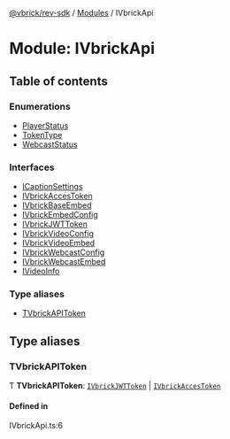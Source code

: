 [@vbrick/rev-sdk](../README.md) / [Modules](../modules.md) / IVbrickApi

# Module: IVbrickApi

## Table of contents

### Enumerations

- [PlayerStatus](../enums/IVbrickApi.PlayerStatus.md)
- [TokenType](../enums/IVbrickApi.TokenType.md)
- [WebcastStatus](../enums/IVbrickApi.WebcastStatus.md)

### Interfaces

- [ICaptionSettings](../interfaces/IVbrickApi.ICaptionSettings.md)
- [IVbrickAccesToken](../interfaces/IVbrickApi.IVbrickAccesToken.md)
- [IVbrickBaseEmbed](../interfaces/IVbrickApi.IVbrickBaseEmbed.md)
- [IVbrickEmbedConfig](../interfaces/IVbrickApi.IVbrickEmbedConfig.md)
- [IVbrickJWTToken](../interfaces/IVbrickApi.IVbrickJWTToken.md)
- [IVbrickVideoConfig](../interfaces/IVbrickApi.IVbrickVideoConfig.md)
- [IVbrickVideoEmbed](../interfaces/IVbrickApi.IVbrickVideoEmbed.md)
- [IVbrickWebcastConfig](../interfaces/IVbrickApi.IVbrickWebcastConfig.md)
- [IVbrickWebcastEmbed](../interfaces/IVbrickApi.IVbrickWebcastEmbed.md)
- [IVideoInfo](../interfaces/IVbrickApi.IVideoInfo.md)

### Type aliases

- [TVbrickAPIToken](IVbrickApi.md#tvbrickapitoken)

## Type aliases

### TVbrickAPIToken

Ƭ **TVbrickAPIToken**: [`IVbrickJWTToken`](../interfaces/IVbrickApi.IVbrickJWTToken.md) \| [`IVbrickAccesToken`](../interfaces/IVbrickApi.IVbrickAccesToken.md)

#### Defined in

IVbrickApi.ts:6
